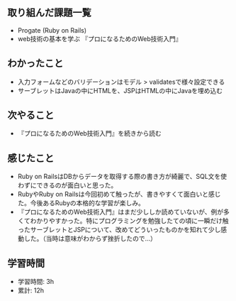 ## 取り組んだ課題一覧
- Progate (Ruby on Rails)
- web技術の基本を学ぶ 『プロになるためのWeb技術入門』

## わかったこと
- 入力フォームなどのバリデーションはモデル > validatesで様々設定できる
- サーブレットはJavaの中にHTMLを、JSPはHTMLの中にJavaを埋め込む

## 次やること
- 『プロになるためのWeb技術入門』を続きから読む

## 感じたこと
- Ruby on RailsはDBからデータを取得する際の書き方が綺麗で、SQL文を使わずにできるのが面白いと思った。
- RubyやRuby on Railsは今回初めて触ったが、書きやすくて面白いと感じた。今後あるRubyの本格的な学習が楽しみ。
- 『プロになるためのWeb技術入門』はまだ少ししか読めていないが、例が多くてわかりやすかった。特にプログラミングを勉強したての頃に一瞬だけ触ったサーブレットとJSPについて、改めてどういったものかを知れて少し感動した。（当時は意味がわからず挫折したので…）

## 学習時間
- 学習時間: 3h
- 累計: 12h
